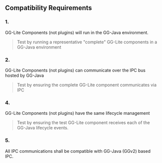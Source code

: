 ## Compatibility Requirements
### 1.

GG-Lite Components (not plugins) will run in the GG-Java environment.
>Test by running a representative "complete" GG-Lite components in a GG-Java environment

### 2.

GG-Lite Components (not plugins) can communicate over the IPC bus hosted by GG-Java
>Test by ensuring the complete GG-Lite component communicates via IPC

### 4.

GG-Lite Components (not plugins) have the same lifecycle management
> Test by ensuring the test GG-Lite component receives each of the GG-Java lifecycle events.

### 5.
All IPC communications shall be compatible with GG-Java (GGv2) based IPC.
